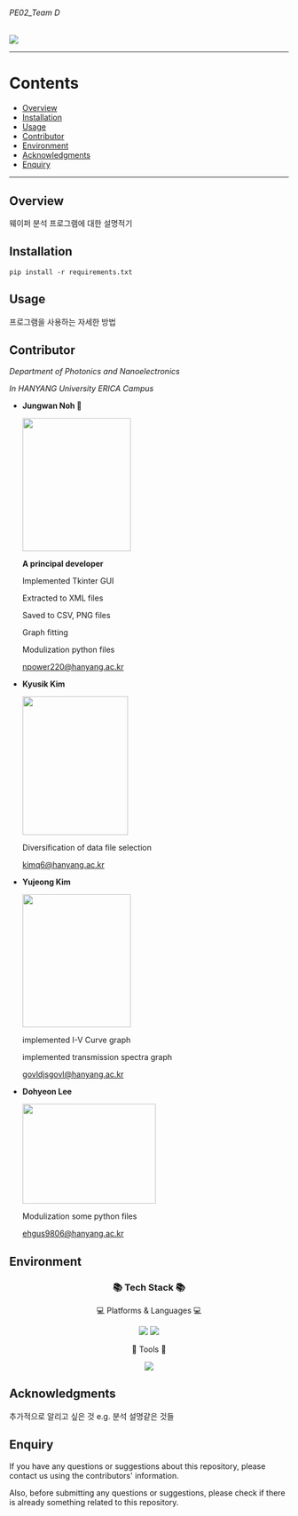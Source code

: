 ###### PE02_Team D

<img src="https://capsule-render.vercel.app/api?type=waving&color=auto&height=200&section=header&text=Analyze+Wafer&fontSize=90" />

*****

# Contents  
- [Overview](#overview)     
- [Installation](#installation)  
- [Usage](#usage)  
- [Contributor](#contributor)
- [Environment](#environment)  
- [Acknowledgments](#acknowledgments)
- [Enquiry](#enquiry)  

*****

## Overview   
웨이퍼 분석 프로그램에 대한 설명적기

## Installation  
 ```{.python}
pip install -r requirements.txt
 ```

## Usage  
프로그램을 사용하는 자세한 방법

## Contributor  
_Department of Photonics and Nanoelectronics_

_In HANYANG University ERICA Campus_



- **Jungwan Noh 👑**
  
  <img src="https://github.com/PE02teamD/project_main/assets/127360946/742c4597-5dca-40e8-8199-88ec694cd15a" width="195" height="240"/>

  **A principal developer**
  
  Implemented Tkinter GUI
  
  Extracted to XML files

  Saved to CSV, PNG files 
  
  Graph fitting

  Modulization python files
  
  [npower220@hanyang.ac.kr](npower220@hanyang.ac.kr)





- **Kyusik Kim**
 
  <img src="https://github.com/PE02teamD/project_main/assets/127360946/41083b56-6cdd-48a7-b609-101b4abdb7a1" width="190" height="250"/>

  Diversification of data file selection

  [kimq6@hanyang.ac.kr](kimq6@hanyang.ac.kr)



- **Yujeong Kim**

  <img src="https://github.com/PE02teamD/project_main/assets/127360946/371677b4-9e92-412f-aa83-78b35d472eb9" width="195" height="240"/>

  implemented I-V Curve graph

  implemented transmission spectra graph
  
  [govldjsgovl@hanyang.ac.kr](govldjsgovl@hanyang.ac.kr)


- **Dohyeon Lee**

  <img src="https://github.com/PE02teamD/project_main/assets/127360946/9e2c72d5-4ae3-4784-a986-ffe3a2cbe16b" width="240" height="180"/>

  Modulization some python files

  [ehgus9806@hanyang.ac.kr](ehgus9806@hanyang.ac.kr)

## Environment  
<div align=center>
	<h3>📚 Tech Stack 📚</h3>
	<p>💻 Platforms & Languages 💻</p>
</div>
<div align=center>
<img src="https://img.shields.io/badge/Python3.10-3776AB?style=flat&logo=python&logoColor=white"/>  
<img src="https://img.shields.io/badge/Window10-0078D6?style=flat&logo=Windows&logoColor=white"/>
</div>
<div align=center>
    <p>🔨 Tools 🔨</p>
    <img src="https://img.shields.io/badge/Github-181717?style=flat&logo=Github&logoColor=white"/>
</div>

## Acknowledgments  
추가적으로 알리고 싶은 것 e.g. 분석 설명같은 것들

## Enquiry  
If you have any questions or suggestions about this repository, please contact us using the contributors' information.  


Also, before submitting any questions or suggestions, please check if there is already something related to this repository.